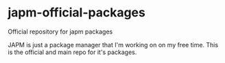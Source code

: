 # japm-official-packages
Official repository for japm packages

JAPM is just a package manager that I'm working on on my free time. This is the official and main repo for it's packages. 
